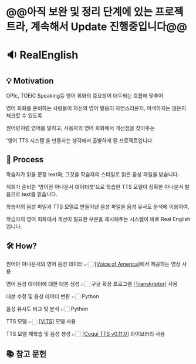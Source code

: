 # @@아직 보완 및 정리 단계에 있는 프로젝트라, 계속해서 Update 진행중입니다@@

# 🔉 RealEnglish

## 💡 Motivation

OPIc, TOEIC Speaking등 영어 회화의 중요성이 대두되는 흐름에 맞추어

영어 회화를 준비하는 사람들이 자신의 영어 발음이 자연스러운지, 어색하지는 않은지 체크할 수 있도록

원어민처럼 영어를 말하고, 사용자의 영어 회화에서 개선점을 찾아주는

'영어 TTS 시스템'을 만들자는 생각에서 출발하게 된 프로젝트입니다.

## 🤔 Process

학습자가 읽을 문장 text와, 그것을 학습자의 스타일로 읽은 음성 파일을 받습니다.

저희가 준비한 '영어권 아나운서 데이터셋'으로 학습한 TTS 모델이 정확한 아나운서 발음으로 text를 읽습니다.

학습자의 음성 파일과 TTS 모델로 만들어낸 음성 파일을 음성 유사도 분석에 이용하여,

학습자의 영어 회화에서 개선이 필요한 부분을 제시해주는 시스템이 바로 Real English 입니다.

## 🛠️ How?

원어민 아나운서의 영어 음성 데이터 👉🏻 [[Voice of America]](https://www.voanews.com/)에서 제공하는 영상 사용

영어 음성 데이터에 대한 대본 생성 👉🏻 구글 확장 프로그램 [[Transkriptor]](https://transkriptor.com/ko/) 사용

대본 수정 및 음성 데이터 변환 👉🏻 Python

음성 유사도 비교 및 분석 👉🏻 Python

TTS 모델 👉🏻 [[VITS]](https://github.com/jaywalnut310/vits) 모델 사용

TTS 모델 재학습 및 음성 생성 👉🏻 [[Coqui TTS v0.11.0]](https://github.com/coqui-ai/TTS) 라이브러리 사용

## 📚 참고 문헌
